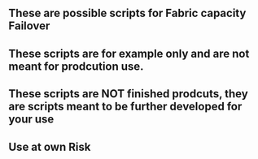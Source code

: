 ## These are possible scripts for Fabric capacity Failover
## These scripts are for example only and are not meant for prodcution use.
## These scripts are NOT finished prodcuts, they are scripts meant to be further developed for your use
## Use at own Risk